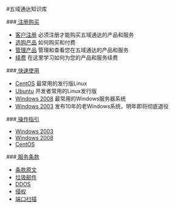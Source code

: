 <!-- --- title: 五域通达知识库 -->
#五域通达知识库

###[<i class="icon-shopping-cart"></i> 注册购买](/tag/客户中心)

*  [<i class="icon-user"></i> 客户注册](/2012-11-22-how-to-sign-up) 必须注册才能购买五域通达的产品和服务
*  [<i class="icon-shopping-cart"></i>选购产品](/buy-products) 如何购买和付费
*  [<i class="icon-bar-chart"></i> 管理产品](/manage-products) 管理和查看您在五域通达的产品和服务
*  [<i class="icon-refresh"></i> 续费](/2012-12-24-how-to-renew) 在这里学习如何为您的产品和服务续费


###[<i class="icon-rocket"></i> 快速使用](/tag/快速使用)

*  [<i class="icon-linux"></i> CentOS](/tag/centos上手) 最常用的发行版Linux
*  [<i class="icon-linux"></i> Ubuntu](/tag/ubuntu上手) 开发者常用的Linux发行版
*  [<i class="icon-windows"></i> Windows 2008](/tag/windows2008上手/) 最常用的Windows服务器系统
*  [<i class="icon-windows"></i> Windows 2003](/tag/windows2003上手/) 发布10年的老Windows系统，明年即将彻底退役


###[<i class="icon-lightbulb"></i> 操作指引](/tag/操作指引)

*  [<i class="icon-windows"></i> Windows 2003](/2012-11-15-start-using-win2003)
*  [<i class="icon-windows"></i> Windows 2008](/2012-12-03-windows-2008-basic-settings)
*  [<i class="icon-linux"></i> CentOS](/centos-basic-security-settings)

###[<i class="icon-legal"></i> 服务条款](/tag/政策)

*  [<i class="icon-legal"></i> 条款原文](http://www.51hosting.com/legal.html)
*  [<i class="icon-inbox"></i> 垃圾邮件](/spam-email)
*  [<i class="icon-legal"></i> DDOS](/ddos)
*  [<i class="icon-legal"></i> 侵权](/dcma)
*  [<i class="icon-legal"></i> 端口扫描](/port-scan)